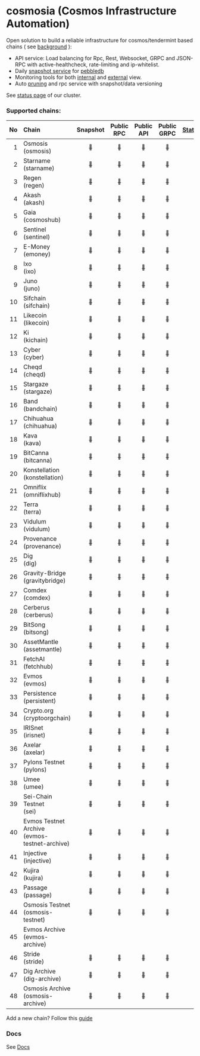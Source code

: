 # cosmosia (Cosmos Infrastructure Automation)

Open solution to build a reliable infrastructure for cosmos/tendermint based chains ( see [background](https://github.com/cosmos/chain-registry/issues/214) ):
- API service: Load balancing for Rpc, Rest, Websocket, GRPC and JSON-RPC with active-healthcheck, rate-limiting and ip-whitelist.
- Daily [snapshot service](https://snapshot.notional.ventures/) for [pebbledb](docs/pebbledb.md)
- Monitoring tools for both [internal](docs/rpc_monitor.md) and [external](https://status.notional.ventures/) view.
- Auto [pruning](https://github.com/notional-labs/cosmprund) and rpc service with snapshot/data versioning

See [status page](https://status.notional.ventures/) of our cluster.

### Supported chains:
| No | Chain                                            | Snapshot                                                                       | Public<br>RPC                                                                         | Public<br>API                                                                         | Public<br>GRPC                                                                         | [Statesync](docs/statesync.md) |
|---:|:-------------------------------------------------|:------------------------------------------------------------------------------:|:-------------------------------------------------------------------------------------:|:-------------------------------------------------------------------------------------:|:--------------------------------------------------------------------------------------:|:------------------------------:|
| 1  | Osmosis<br>(osmosis)                             | [<sub>:link:</sub>](https://snapshot.notional.ventures/osmosis/)               | [<sub>:link:</sub>](https://rpc-osmosis-ia.cosmosia.notional.ventures/)               | [<sub>:link:</sub>](https://api-osmosis-ia.cosmosia.notional.ventures/)               | [<sub>:link:</sub>](https://grpc-osmosis-ia.cosmosia.notional.ventures/)               | :x:                            | 
| 2  | Starname<br>(starname)                           | [<sub>:link:</sub>](https://snapshot.notional.ventures/starname/)              | [<sub>:link:</sub>](https://rpc-starname-ia.cosmosia.notional.ventures/)              | [<sub>:link:</sub>](https://api-starname-ia.cosmosia.notional.ventures/)              | [<sub>:link:</sub>](https://grpc-starname-ia.cosmosia.notional.ventures/)              | :x:                            |
| 3  | Regen<br>(regen)                                 | [<sub>:link:</sub>](https://snapshot.notional.ventures/regen/)                 | [<sub>:link:</sub>](https://rpc-regen-ia.cosmosia.notional.ventures/)                 | [<sub>:link:</sub>](https://api-regen-ia.cosmosia.notional.ventures/)                 | [<sub>:link:</sub>](https://grpc-regen-ia.cosmosia.notional.ventures/)                 | :white_check_mark:             |
| 4  | Akash<br>(akash)                                 | [<sub>:link:</sub>](https://snapshot.notional.ventures/akash/)                 | [<sub>:link:</sub>](https://rpc-akash-ia.cosmosia.notional.ventures/)                 | [<sub>:link:</sub>](https://api-akash-ia.cosmosia.notional.ventures/)                 | [<sub>:link:</sub>](https://grpc-akash-ia.cosmosia.notional.ventures/)                 | :white_check_mark:             |
| 5  | Gaia<br>(cosmoshub)                              | [<sub>:link:</sub>](https://snapshot.notional.ventures/cosmoshub/)             | [<sub>:link:</sub>](https://rpc-cosmoshub-ia.cosmosia.notional.ventures/)             | [<sub>:link:</sub>](https://api-cosmoshub-ia.cosmosia.notional.ventures/)             | [<sub>:link:</sub>](https://grpc-cosmoshub-ia.cosmosia.notional.ventures/)             | :white_check_mark:             |
| 6  | Sentinel<br>(sentinel)                           | [<sub>:link:</sub>](https://snapshot.notional.ventures/sentinel/)              | [<sub>:link:</sub>](https://rpc-sentinel-ia.cosmosia.notional.ventures/)              | [<sub>:link:</sub>](https://api-sentinel-ia.cosmosia.notional.ventures/)              | [<sub>:link:</sub>](https://grpc-sentinel-ia.cosmosia.notional.ventures/)              | :white_check_mark:             |
| 7  | E-Money<br>(emoney)                              | [<sub>:link:</sub>](https://snapshot.notional.ventures/emoney/)                | [<sub>:link:</sub>](https://rpc-emoney-ia.cosmosia.notional.ventures/)                | [<sub>:link:</sub>](https://api-emoney-ia.cosmosia.notional.ventures/)                | [<sub>:link:</sub>](https://grpc-emoney-ia.cosmosia.notional.ventures/)                | :white_check_mark:             |
| 8  | Ixo<br>(ixo)                                     | [<sub>:link:</sub>](https://snapshot.notional.ventures/ixo/)                   | [<sub>:link:</sub>](https://rpc-ixo-ia.cosmosia.notional.ventures/)                   | [<sub>:link:</sub>](https://api-ixo-ia.cosmosia.notional.ventures/)                   | [<sub>:link:</sub>](https://grpc-ixo-ia.cosmosia.notional.ventures/)                   | :white_check_mark:             |
| 9  | Juno<br>(juno)                                   | [<sub>:link:</sub>](https://snapshot.notional.ventures/juno/)                  | [<sub>:link:</sub>](https://rpc-juno-ia.cosmosia.notional.ventures/)                  | [<sub>:link:</sub>](https://api-juno-ia.cosmosia.notional.ventures/)                  | [<sub>:link:</sub>](https://grpc-juno-ia.cosmosia.notional.ventures/)                  | :x:                            |
| 10 | Sifchain<br>(sifchain)                           | [<sub>:link:</sub>](https://snapshot.notional.ventures/sifchain/)              | [<sub>:link:</sub>](https://rpc-sifchain-ia.cosmosia.notional.ventures/)              | [<sub>:link:</sub>](https://api-sifchain-ia.cosmosia.notional.ventures/)              | [<sub>:link:</sub>](https://grpc-sifchain-ia.cosmosia.notional.ventures/)              | :white_check_mark:             |
| 11 | Likecoin<br>(likecoin)                           | [<sub>:link:</sub>](https://snapshot.notional.ventures/likecoin/)              | [<sub>:link:</sub>](https://rpc-likecoin-ia.cosmosia.notional.ventures/)              | [<sub>:link:</sub>](https://api-likecoin-ia.cosmosia.notional.ventures/)              | [<sub>:link:</sub>](https://grpc-likecoin-ia.cosmosia.notional.ventures/)              | :white_check_mark:             |
| 12 | Ki<br>(kichain)                                  | [<sub>:link:</sub>](https://snapshot.notional.ventures/kichain/)               | [<sub>:link:</sub>](https://rpc-kichain-ia.cosmosia.notional.ventures/)               | [<sub>:link:</sub>](https://api-kichain-ia.cosmosia.notional.ventures/)               | [<sub>:link:</sub>](https://grpc-kichain-ia.cosmosia.notional.ventures/)               | :white_check_mark:             |
| 13 | Cyber<br>(cyber)                                 | [<sub>:link:</sub>](https://snapshot.notional.ventures/cyber/)                 | [<sub>:link:</sub>](https://rpc-cyber-ia.cosmosia.notional.ventures/)                 | [<sub>:link:</sub>](https://api-cyber-ia.cosmosia.notional.ventures/)                 | [<sub>:link:</sub>](https://grpc-cyber-ia.cosmosia.notional.ventures/)                 | :x:                            |
| 14 | Cheqd<br>(cheqd)                                 | [<sub>:link:</sub>](https://snapshot.notional.ventures/cheqd/)                 | [<sub>:link:</sub>](https://rpc-cheqd-ia.cosmosia.notional.ventures/)                 | [<sub>:link:</sub>](https://api-cheqd-ia.cosmosia.notional.ventures/)                 | [<sub>:link:</sub>](https://grpc-cheqd-ia.cosmosia.notional.ventures/)                 | :x:                            |
| 15 | Stargaze<br>(stargaze)                           | [<sub>:link:</sub>](https://snapshot.notional.ventures/stargaze/)              | [<sub>:link:</sub>](https://rpc-stargaze-ia.cosmosia.notional.ventures/)              | [<sub>:link:</sub>](https://api-stargaze-ia.cosmosia.notional.ventures/)              | [<sub>:link:</sub>](https://grpc-stargaze-ia.cosmosia.notional.ventures/)              | :x:                            |
| 16 | Band<br>(bandchain)                              | [<sub>:link:</sub>](https://snapshot.notional.ventures/bandchain/)             | [<sub>:link:</sub>](https://rpc-bandchain-ia.cosmosia.notional.ventures/)             | [<sub>:link:</sub>](https://api-bandchain-ia.cosmosia.notional.ventures/)             | [<sub>:link:</sub>](https://grpc-bandchain-ia.cosmosia.notional.ventures/)             | :white_check_mark:             |
| 17 | Chihuahua<br>(chihuahua)                         | [<sub>:link:</sub>](https://snapshot.notional.ventures/chihuahua/)             | [<sub>:link:</sub>](https://rpc-chihuahua-ia.cosmosia.notional.ventures/)             | [<sub>:link:</sub>](https://api-chihuahua-ia.cosmosia.notional.ventures/)             | [<sub>:link:</sub>](https://grpc-chihuahua-ia.cosmosia.notional.ventures/)             | :white_check_mark:             |
| 18 | Kava<br>(kava)                                   | [<sub>:link:</sub>](https://snapshot.notional.ventures/kava/)                  | [<sub>:link:</sub>](https://rpc-kava-ia.cosmosia.notional.ventures/)                  | [<sub>:link:</sub>](https://api-kava-ia.cosmosia.notional.ventures/)                  | [<sub>:link:</sub>](https://grpc-kava-ia.cosmosia.notional.ventures/)                  | :white_check_mark:             |
| 19 | BitCanna<br>(bitcanna)                           | [<sub>:link:</sub>](https://snapshot.notional.ventures/bitcanna/)              | [<sub>:link:</sub>](https://rpc-bitcanna-ia.cosmosia.notional.ventures/)              | [<sub>:link:</sub>](https://api-bitcanna-ia.cosmosia.notional.ventures/)              | [<sub>:link:</sub>](https://grpc-bitcanna-ia.cosmosia.notional.ventures/)              | :white_check_mark:             |
| 20 | Konstellation<br>(konstellation)                 | [<sub>:link:</sub>](https://snapshot.notional.ventures/konstellation/)         | [<sub>:link:</sub>](https://rpc-konstellation-ia.cosmosia.notional.ventures/)         | [<sub>:link:</sub>](https://api-konstellation-ia.cosmosia.notional.ventures/)         | [<sub>:link:</sub>](https://grpc-konstellation-ia.cosmosia.notional.ventures/)         | :white_check_mark:             |
| 21 | Omniflix<br>(omniflixhub)                        | [<sub>:link:</sub>](https://snapshot.notional.ventures/omniflixhub/)           | [<sub>:link:</sub>](https://rpc-omniflixhub-ia.cosmosia.notional.ventures/)           | [<sub>:link:</sub>](https://api-omniflixhub-ia.cosmosia.notional.ventures/)           | [<sub>:link:</sub>](https://grpc-omniflixhub-ia.cosmosia.notional.ventures/)           | :white_check_mark:             |
| 22 | Terra<br>(terra)                                 | [<sub>:link:</sub>](https://snapshot.notional.ventures/terra/)                 | [<sub>:link:</sub>](https://rpc-terra-ia.cosmosia.notional.ventures/)                 | [<sub>:link:</sub>](https://api-terra-ia.cosmosia.notional.ventures/)                 | [<sub>:link:</sub>](https://grpc-terra-ia.cosmosia.notional.ventures/)                 | :x:                            |
| 23 | Vidulum<br>(vidulum)                             | [<sub>:link:</sub>](https://snapshot.notional.ventures/vidulum/)               | [<sub>:link:</sub>](https://rpc-vidulum-ia.cosmosia.notional.ventures/)               | [<sub>:link:</sub>](https://api-vidulum-ia.cosmosia.notional.ventures/)               | [<sub>:link:</sub>](https://grpc-vidulum-ia.cosmosia.notional.ventures/)               | :white_check_mark:             |
| 24 | Provenance<br>(provenance)                       | [<sub>:link:</sub>](https://snapshot.notional.ventures/provenance/)            | [<sub>:link:</sub>](https://rpc-provenance-ia.cosmosia.notional.ventures/)            | [<sub>:link:</sub>](https://api-provenance-ia.cosmosia.notional.ventures/)            | [<sub>:link:</sub>](https://grpc-provenance-ia.cosmosia.notional.ventures/)            | :white_check_mark:             |
| 25 | Dig<br>(dig)                                     | [<sub>:link:</sub>](https://snapshot.notional.ventures/dig/)                   | [<sub>:link:</sub>](https://rpc-dig-ia.cosmosia.notional.ventures/)                   | [<sub>:link:</sub>](https://api-dig-ia.cosmosia.notional.ventures/)                   | [<sub>:link:</sub>](https://grpc-dig-ia.cosmosia.notional.ventures/)                   | :white_check_mark:             |
| 26 | Gravity-Bridge<br>(gravitybridge)                | [<sub>:link:</sub>](https://snapshot.notional.ventures/gravitybridge/)         | [<sub>:link:</sub>](https://rpc-gravitybridge-ia.cosmosia.notional.ventures/)         | [<sub>:link:</sub>](https://api-gravitybridge-ia.cosmosia.notional.ventures/)         | [<sub>:link:</sub>](https://grpc-gravitybridge-ia.cosmosia.notional.ventures/)         | :white_check_mark:             |  
| 27 | Comdex<br>(comdex)                               | [<sub>:link:</sub>](https://snapshot.notional.ventures/comdex/)                | [<sub>:link:</sub>](https://rpc-comdex-ia.cosmosia.notional.ventures/)                | [<sub>:link:</sub>](https://api-comdex-ia.cosmosia.notional.ventures/)                | [<sub>:link:</sub>](https://grpc-comdex-ia.cosmosia.notional.ventures/)                | :white_check_mark:             |
| 28 | Cerberus<br>(cerberus)                           | [<sub>:link:</sub>](https://snapshot.notional.ventures/cerberus/)              | [<sub>:link:</sub>](https://rpc-cerberus-ia.cosmosia.notional.ventures/)              | [<sub>:link:</sub>](https://api-cerberus-ia.cosmosia.notional.ventures/)              | [<sub>:link:</sub>](https://grpc-cerberus-ia.cosmosia.notional.ventures/)              | :white_check_mark:             |
| 29 | BitSong<br>(bitsong)                             | [<sub>:link:</sub>](https://snapshot.notional.ventures/bitsong/)               | [<sub>:link:</sub>](https://rpc-bitsong-ia.cosmosia.notional.ventures/)               | [<sub>:link:</sub>](https://api-bitsong-ia.cosmosia.notional.ventures/)               | [<sub>:link:</sub>](https://grpc-bitsong-ia.cosmosia.notional.ventures/)               | :white_check_mark:             |
| 30 | AssetMantle<br>(assetmantle)                     | [<sub>:link:</sub>](https://snapshot.notional.ventures/assetmantle/)           | [<sub>:link:</sub>](https://rpc-assetmantle-ia.cosmosia.notional.ventures/)           | [<sub>:link:</sub>](https://api-assetmantle-ia.cosmosia.notional.ventures/)           | [<sub>:link:</sub>](https://grpc-assetmantle-ia.cosmosia.notional.ventures/)           | :white_check_mark:             | 
| 31 | FetchAI<br>(fetchhub)                            | [<sub>:link:</sub>](https://snapshot.notional.ventures/fetchhub/)              | [<sub>:link:</sub>](https://rpc-fetchhub-ia.cosmosia.notional.ventures/)              | [<sub>:link:</sub>](https://api-fetchhub-ia.cosmosia.notional.ventures/)              | [<sub>:link:</sub>](https://grpc-fetchhub-ia.cosmosia.notional.ventures/)              | :x:                            |
| 32 | Evmos<br>(evmos)                                 | [<sub>:link:</sub>](https://snapshot.notional.ventures/evmos/)                 | [<sub>:link:</sub>](https://rpc-evmos-ia.cosmosia.notional.ventures/)                 | [<sub>:link:</sub>](https://api-evmos-ia.cosmosia.notional.ventures/)                 | [<sub>:link:</sub>](https://grpc-evmos-ia.cosmosia.notional.ventures/)                 | :white_check_mark:             | 
| 33 | Persistence<br>(persistent)                      | [<sub>:link:</sub>](https://snapshot.notional.ventures/persistent/)            | [<sub>:link:</sub>](https://rpc-persistent-ia.cosmosia.notional.ventures/)            | [<sub>:link:</sub>](https://api-persistent-ia.cosmosia.notional.ventures/)            | [<sub>:link:</sub>](https://grpc-persistent-ia.cosmosia.notional.ventures/)            | :white_check_mark:             |
| 34 | Crypto.org<br>(cryptoorgchain)                   | [<sub>:link:</sub>](https://snapshot.notional.ventures/cryptoorgchain/)        | [<sub>:link:</sub>](https://rpc-cryptoorgchain-ia.cosmosia.notional.ventures/)        | [<sub>:link:</sub>](https://api-cryptoorgchain-ia.cosmosia.notional.ventures/)        | [<sub>:link:</sub>](https://grpc-cryptoorgchain-ia.cosmosia.notional.ventures/)        | :white_check_mark:             |
| 35 | IRISnet<br>(irisnet)                             | [<sub>:link:</sub>](https://snapshot.notional.ventures/irisnet/)               | [<sub>:link:</sub>](https://rpc-irisnet-ia.cosmosia.notional.ventures/)               | [<sub>:link:</sub>](https://api-irisnet-ia.cosmosia.notional.ventures/)               | [<sub>:link:</sub>](https://grpc-irisnet-ia.cosmosia.notional.ventures/)               | :white_check_mark:             |
| 36 | Axelar<br>(axelar)                               | [<sub>:link:</sub>](https://snapshot.notional.ventures/axelar/)                | [<sub>:link:</sub>](https://rpc-axelar-ia.cosmosia.notional.ventures/)                | [<sub>:link:</sub>](https://api-axelar-ia.cosmosia.notional.ventures/)                | [<sub>:link:</sub>](https://grpc-axelar-ia.cosmosia.notional.ventures/)                | :white_check_mark:             |
| 37 | Pylons Testnet<br>(pylons)                       | [<sub>:link:</sub>](https://snapshot.notional.ventures/pylons/)                | [<sub>:link:</sub>](https://rpc-pylons-ia.cosmosia.notional.ventures/)                | [<sub>:link:</sub>](https://api-pylons-ia.cosmosia.notional.ventures/)                | [<sub>:link:</sub>](https://grpc-pylons-ia.cosmosia.notional.ventures/)                | :white_check_mark:             |
| 38 | Umee<br>(umee)                                   | [<sub>:link:</sub>](https://snapshot.notional.ventures/umee/)                  | [<sub>:link:</sub>](https://rpc-umee-ia.cosmosia.notional.ventures/)                  | [<sub>:link:</sub>](https://api-umee-ia.cosmosia.notional.ventures/)                  | [<sub>:link:</sub>](https://grpc-umee-ia.cosmosia.notional.ventures/)                  | :white_check_mark:             |
| 39 | Sei-Chain Testnet<br>(sei)                       | [<sub>:link:</sub>](https://snapshot.notional.ventures/sei/)                   | [<sub>:link:</sub>](https://rpc-sei-ia.cosmosia.notional.ventures/)                   | [<sub>:link:</sub>](https://api-sei-ia.cosmosia.notional.ventures/)                   | [<sub>:link:</sub>](https://grpc-sei-ia.cosmosia.notional.ventures/)                   |                                |
| 40 | Evmos Testnet Archive<br>(evmos-testnet-archive) | [<sub>:link:</sub>](https://snapshot.notional.ventures/evmos-testnet-archive/) | [<sub>:link:</sub>](https://rpc-evmos-testnet-archive-ia.cosmosia.notional.ventures/) | [<sub>:link:</sub>](https://api-evmos-testnet-archive-ia.cosmosia.notional.ventures/) | [<sub>:link:</sub>](https://grpc-evmos-testnet-archive-ia.cosmosia.notional.ventures/) |                                |
| 41 | Injective<br>(injective)                         | [<sub>:link:</sub>](https://snapshot.notional.ventures/injective/)             | [<sub>:link:</sub>](https://rpc-injective-ia.cosmosia.notional.ventures/)             | [<sub>:link:</sub>](https://api-injective-ia.cosmosia.notional.ventures/)             | [<sub>:link:</sub>](https://grpc-injective-ia.cosmosia.notional.ventures/)             |                                |
| 42 | Kujira<br>(kujira)                               | [<sub>:link:</sub>](https://snapshot.notional.ventures/kujira/)                | [<sub>:link:</sub>](https://rpc-kujira-ia.cosmosia.notional.ventures/)                | [<sub>:link:</sub>](https://api-kujira-ia.cosmosia.notional.ventures/)                | [<sub>:link:</sub>](https://grpc-kujira-ia.cosmosia.notional.ventures/)                |                                |
| 43 | Passage<br>(passage)                             | [<sub>:link:</sub>](https://snapshot.notional.ventures/passage/)               | [<sub>:link:</sub>](https://rpc-passage-ia.cosmosia.notional.ventures/)               | [<sub>:link:</sub>](https://api-passage-ia.cosmosia.notional.ventures/)               | [<sub>:link:</sub>](https://grpc-passage-ia.cosmosia.notional.ventures/)               |                                |
| 44 | Osmosis Testnet<br>(osmosis-testnet)             | [<sub>:link:</sub>](https://snapshot.notional.ventures/osmosis-testnet/)       | [<sub>:link:</sub>](https://rpc-osmosis-testnet-ia.cosmosia.notional.ventures/)       | [<sub>:link:</sub>](https://api-osmosis-testnet-ia.cosmosia.notional.ventures/)       | [<sub>:link:</sub>](https://grpc-osmosis-testnet-ia.cosmosia.notional.ventures/)       |                                |
| 45 | Evmos Archive<br>(evmos-archive)                 |                                                                                |                                                                                       |                                                                                       |                                                                                        |                                |
| 46 | Stride<br>(stride)                               | [<sub>:link:</sub>](https://snapshot.notional.ventures/stride/)                | [<sub>:link:</sub>](https://rpc-stride-ia.cosmosia.notional.ventures/)                | [<sub>:link:</sub>](https://api-stride-ia.cosmosia.notional.ventures/)                | [<sub>:link:</sub>](https://grpc-stride-ia.cosmosia.notional.ventures/)                |                                |
| 47 | Dig Archive<br>(dig-archive)                     | [<sub>:link:</sub>](https://snapshot.notional.ventures/dig-archive/)           | [<sub>:link:</sub>](https://rpc-dig-archive-ia.cosmosia.notional.ventures/)           | [<sub>:link:</sub>](https://api-dig-archive-ia.cosmosia.notional.ventures/)           | [<sub>:link:</sub>](https://grpc-dig-archive-ia.cosmosia.notional.ventures/)           |                                |
| 48 | Osmosis Archive<br>(osmosis-archive)             | [<sub>:link:</sub>](https://snapshot.notional.ventures/osmosis-archive/)       | [<sub>:link:</sub>](https://rpc-osmosis-archive-ia.cosmosia.notional.ventures/)       | [<sub>:link:</sub>](https://api-osmosis-archive-ia.cosmosia.notional.ventures/)       | [<sub>:link:</sub>](https://grpc-osmosis-archive-ia.cosmosia.notional.ventures/)       |                                |



Add a new chain? Follow this [guide](docs/new_chain.md)

### Docs
See [Docs](./docs/)

